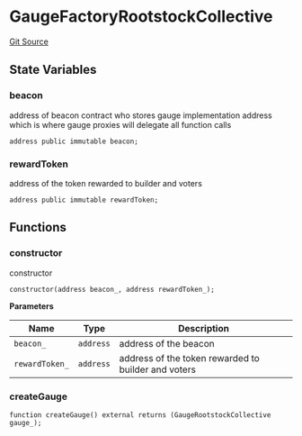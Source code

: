 # GaugeFactoryRootstockCollective

[Git Source](https://github.com/RootstockCollective/collective-rewards-sc/blob/6d0eca4e2c61e833bcb70c54d8668e5644ba180e/src/gauge/GaugeFactoryRootstockCollective.sol)

## State Variables

### beacon

address of beacon contract who stores gauge implementation address which is where gauge proxies will delegate all
function calls

```solidity
address public immutable beacon;
```

### rewardToken

address of the token rewarded to builder and voters

```solidity
address public immutable rewardToken;
```

## Functions

### constructor

constructor

```solidity
constructor(address beacon_, address rewardToken_);
```

**Parameters**

| Name           | Type      | Description                                         |
| -------------- | --------- | --------------------------------------------------- |
| `beacon_`      | `address` | address of the beacon                               |
| `rewardToken_` | `address` | address of the token rewarded to builder and voters |

### createGauge

```solidity
function createGauge() external returns (GaugeRootstockCollective gauge_);
```
